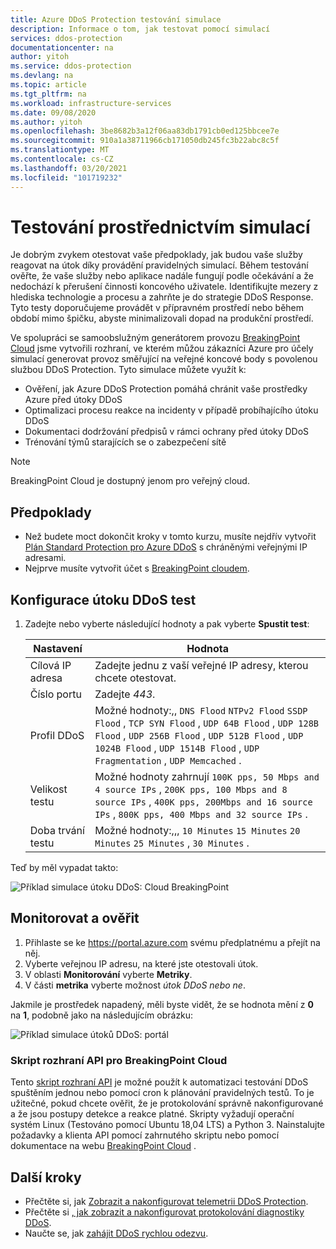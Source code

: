 ```yaml
---
title: Azure DDoS Protection testování simulace
description: Informace o tom, jak testovat pomocí simulací
services: ddos-protection
documentationcenter: na
author: yitoh
ms.service: ddos-protection
ms.devlang: na
ms.topic: article
ms.tgt_pltfrm: na
ms.workload: infrastructure-services
ms.date: 09/08/2020
ms.author: yitoh
ms.openlocfilehash: 3be8682b3a12f06aa83db1791cb0ed125bbcee7e
ms.sourcegitcommit: 910a1a38711966cb171050db245fc3b22abc8c5f
ms.translationtype: MT
ms.contentlocale: cs-CZ
ms.lasthandoff: 03/20/2021
ms.locfileid: "101719232"
---
```

# <a name="test-through-simulations"></a>Testování prostřednictvím simulací

Je dobrým zvykem otestovat vaše předpoklady, jak budou vaše služby reagovat na útok díky provádění pravidelných simulací. Během testování ověřte, že vaše služby nebo aplikace nadále fungují podle očekávání a že nedochází k přerušení činnosti koncového uživatele. Identifikujte mezery z hlediska technologie a procesu a zahrňte je do strategie DDoS Response. Tyto testy doporučujeme provádět v přípravném prostředí nebo během období mimo špičku, abyste minimalizovali dopad na produkční prostředí.

Ve spolupráci se samoobslužným generátorem provozu [BreakingPoint Cloud](https://www.ixiacom.com/products/breakingpoint-cloud) jsme vytvořili rozhraní, ve kterém můžou zákazníci Azure pro účely simulací generovat provoz směřující na veřejné koncové body s povolenou službou DDoS Protection. Tyto simulace můžete využít k:

- Ověření, jak Azure DDoS Protection pomáhá chránit vaše prostředky Azure před útoky DDoS
- Optimalizaci procesu reakce na incidenty v případě probíhajícího útoku DDoS
- Dokumentaci dodržování předpisů v rámci ochrany před útoky DDoS
- Trénování týmů starajících se o zabezpečení sítě

> [!NOTE]
> BreakingPoint Cloud je dostupný jenom pro veřejný cloud.

## <a name="prerequisites"></a>Předpoklady

- Než budete moct dokončit kroky v tomto kurzu, musíte nejdřív vytvořit [Plán Standard Protection pro Azure DDoS](manage-ddos-protection.md) s chráněnými veřejnými IP adresami.
- Nejprve musíte vytvořit účet s [BreakingPoint cloudem](http://breakingpoint.cloud/). 

## <a name="configure-a-ddos-test-attack"></a>Konfigurace útoku DDoS test

1. Zadejte nebo vyberte následující hodnoty a pak vyberte **Spustit test**:

    |Nastavení        |Hodnota                                              |
    |---------      |---------                                          |
    |Cílová IP adresa           | Zadejte jednu z vaší veřejné IP adresy, kterou chcete otestovat.                     |
    |Číslo portu   | Zadejte _443_.                       |
    |Profil DDoS | Možné hodnoty:,, `DNS Flood` `NTPv2 Flood` `SSDP Flood` , `TCP SYN Flood` , `UDP 64B Flood` , `UDP 128B Flood` , `UDP 256B Flood` , `UDP 512B Flood` , `UDP 1024B Flood` , `UDP 1514B Flood` , `UDP Fragmentation` , `UDP Memcached` .|
    |Velikost testu       | Možné hodnoty zahrnují `100K pps, 50 Mbps and 4 source IPs` , `200K pps, 100 Mbps and 8 source IPs` , `400K pps, 200Mbps and 16 source IPs` , `800K pps, 400 Mbps and 32 source IPs` .                                  |
    |Doba trvání testu | Možné hodnoty:,,, `10 Minutes` `15 Minutes` `20 Minutes` `25 Minutes` , `30 Minutes` .|

Teď by měl vypadat takto:

![Příklad simulace útoku DDoS: Cloud BreakingPoint](./media/ddos-attack-simulation/ddos-attack-simulation-example-1.png)

## <a name="monitor-and-validate"></a>Monitorovat a ověřit

1. Přihlaste se ke https://portal.azure.com svému předplatnému a přejít na něj.
1. Vyberte veřejnou IP adresu, na které jste otestovali útok.
1. V oblasti **Monitorování** vyberte **Metriky**.
1. V části **metrika** vyberte možnost _útok DDoS nebo ne_.

Jakmile je prostředek napadený, měli byste vidět, že se hodnota mění z **0** na **1**, podobně jako na následujícím obrázku:

![Příklad simulace útoků DDoS: portál](./media/ddos-attack-simulation/ddos-attack-simulation-example-2.png)

### <a name="breakingpoint-cloud-api-script"></a>Skript rozhraní API pro BreakingPoint Cloud

Tento [skript rozhraní API](https://aka.ms/ddosbreakingpoint) je možné použít k automatizaci testování DDoS spuštěním jednou nebo pomocí cron k plánování pravidelných testů. To je užitečné, pokud chcete ověřit, že je protokolování správně nakonfigurované a že jsou postupy detekce a reakce platné. Skripty vyžadují operační systém Linux (Testováno pomocí Ubuntu 18,04 LTS) a Python 3. Nainstalujte požadavky a klienta API pomocí zahrnutého skriptu nebo pomocí dokumentace na webu [BreakingPoint Cloud](http://breakingpoint.cloud/) .

## <a name="next-steps"></a>Další kroky

- Přečtěte si, jak [Zobrazit a nakonfigurovat telemetrii DDoS Protection](telemetry.md).
- Přečtěte si [, jak zobrazit a nakonfigurovat protokolování diagnostiky DDoS](diagnostic-logging.md).
- Naučte se, jak [zahájit DDoS rychlou odezvu](ddos-rapid-response.md).
